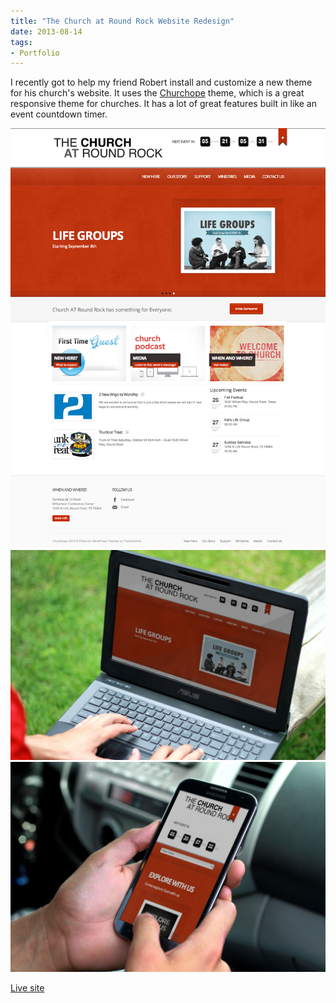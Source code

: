 ```yaml
---
title: "The Church at Round Rock Website Redesign"
date: 2013-08-14
tags:
- Portfolio
---
```


I recently got to help my friend Robert install and customize a new theme for his church's website. It uses the <a href="http://themeforest.net/item/churchope-responsive-wordpress-theme/2708562" target="_blank">Churchope</a> theme, which is a great responsive theme for churches. It has a lot of great features built in like an event countdown timer.

<img alt="The Church at Round Rock" src="./The-Church-at-Round-Rock-1.png" />

<img alt="the-church-at-round-rock-desktop" src="./the-church-at-round-rock-desktop.png" />

<img alt="the-church-at-round-rock-phone" src="./the-church-at-round-rock-phone.png" />

<a href="http://www.thechurchatroundrock.com" target="_blank">Live site</a>
